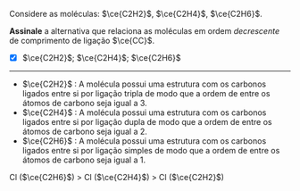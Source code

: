 Considere as moléculas: $\ce{C2H2}$, $\ce{C2H4}$, $\ce{C2H6}$.

**Assinale** a alternativa que relaciona as moléculas em ordem *decrescente* de comprimento de ligação $\ce{CC}$.

- [x] $\ce{C2H2}$; $\ce{C2H4}$; $\ce{C2H6}$

---

- $\ce{C2H2}$ : A molécula possui uma estrutura com os carbonos ligados entre si por ligação tripla de modo que a ordem de entre os átomos de carbono seja igual a 3.
- $\ce{C2H4}$ : A molécula possui uma estrutura com os carbonos ligados entre si por ligação dupla de modo que a ordem de entre os átomos de carbono seja igual a 2.
- $\ce{C2H6}$ : A molécula possui uma estrutura com os carbonos ligados entre si por ligação simples de modo que a ordem de entre os átomos de carbono seja igual a 1.

Cl ($\ce{C2H6}$) > Cl ($\ce{C2H4}$) > Cl ($\ce{C2H2}$)
